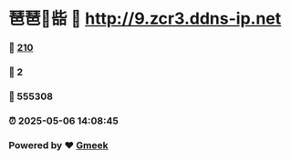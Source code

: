 # 琶琶🔭啙 :link: http://9.zcr3.ddns-ip.net 
### :page_facing_up: [210](http://9.zcr3.ddns-ip.net/tag.html) 
### :speech_balloon: 2 
### :hibiscus: 555308 
### :alarm_clock: 2025-05-06 14:08:45 
### Powered by :heart: [Gmeek](https://github.com/Meekdai/Gmeek)
